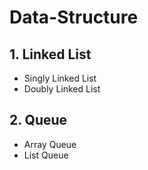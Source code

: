 # Data-Structure

## 1. Linked List

- Singly Linked List
- Doubly Linked List

## 2. Queue

- Array Queue
- List Queue
